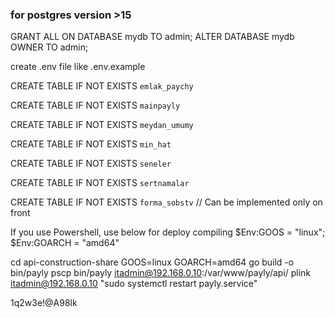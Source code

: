 ### for postgres version >15

GRANT ALL ON DATABASE mydb TO admin;
ALTER DATABASE mydb OWNER TO admin;

create .env file like .env.example

CREATE TABLE IF NOT EXISTS `emlak_paychy`

CREATE TABLE IF NOT EXISTS `mainpayly`

CREATE TABLE IF NOT EXISTS `meydan_umumy`

CREATE TABLE IF NOT EXISTS `min_hat`

CREATE TABLE IF NOT EXISTS `seneler`

CREATE TABLE IF NOT EXISTS `sertnamalar`

CREATE TABLE IF NOT EXISTS `forma_sobstv` // Can be implemented only on front

If you use Powershell, use below for deploy compiling
$Env:GOOS = "linux"; $Env:GOARCH = "amd64"

cd api-construction-share
GOOS=linux GOARCH=amd64 go build -o bin/payly
pscp bin/payly itadmin@192.168.0.10:/var/www/payly/api/
plink itadmin@192.168.0.10 "sudo systemctl restart payly.service"

1q2w3e!@A98lk
